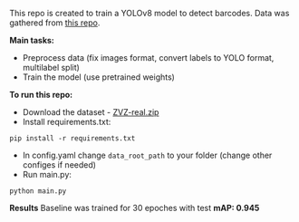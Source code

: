 This repo is created to train a YOLOv8 model to detect barcodes. Data was gathered from [this repo](https://github.com/abbyy/barcode_detection_benchmark).

**Main tasks:**
- Preprocess data (fix images format, convert labels to YOLO format, multilabel split)
- Train the model (use pretrained weights)

**To run this repo:**
- Download the dataset - [ZVZ-real.zip](https://drive.google.com/drive/folders/1a_SSHyfQMuq2Q77OHp87igx0u6f3Ga2t)
- Install requirements.txt:
```
pip install -r requirements.txt
```
- In config.yaml change `data_root_path` to your folder (change other configes if needed)
- Run main.py:
```
python main.py
```

**Results**
Baseline was trained for 30 epoches with test **mAP: 0.945**


